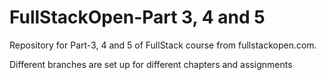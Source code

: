 # FullStackOpen-Part 3, 4 and 5
Repository for Part-3, 4 and 5 of FullStack course from fullstackopen.com.

Different branches are set up for different chapters and assignments
